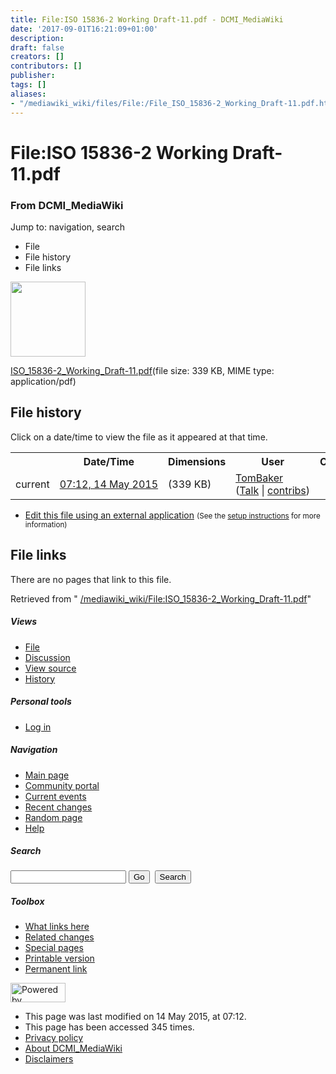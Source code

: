 ```yaml
---
title: File:ISO 15836-2 Working Draft-11.pdf - DCMI_MediaWiki
date: '2017-09-01T16:21:09+01:00'
description: 
draft: false
creators: []
contributors: []
publisher: 
tags: []
aliases:
- "/mediawiki_wiki/files/File:/File_ISO_15836-2_Working_Draft-11.pdf.html"
---
```


<a id="top"></a>
# File:ISO 15836-2 Working Draft-11.pdf

### From DCMI\_MediaWiki

Jump to: navigation, search
<!-- start content -->
- File
- File history
- File links

 [<img alt="" src="/skins/common/images/icons/fileicon-pdf.png" width="120" height="120">](/mediawiki_wiki/files/ISO_15836-2_Working_Draft-11.pdf)

[ISO\_15836-2\_Working\_Draft-11.pdf](/mediawiki_wiki/files/ISO_15836-2_Working_Draft-11.pdf "ISO 15836-2 Working Draft-11.pdf")‎(file size: 339 KB, MIME type: application/pdf)

<!-- 
NewPP limit report
Preprocessor node count: 0/1000000
Post-expand include size: 0/2097152 bytes
Template argument size: 0/2097152 bytes
Expensive parser function count: 0/100
-->
## File history

Click on a date/time to view the file as it appeared at that time.

<table class="wikitable filehistory">
  <tr>
    <td></td>
    <th>Date/Time</th>
    <th>Dimensions</th>
    <th>User</th>
    <th>Comment</th>
  </tr>
  <tr>
    <td>current</td>
    <td class="filehistory-selected" style="white-space: nowrap;"><a href="/mediawiki_wiki/files/ISO_15836-2_Working_Draft-11.pdf">07:12, 14 May 2015</a></td>
    <td> <span style="white-space: nowrap;">(339 KB)</span>
    </td>
    <td>
      <a href="/index.php/User:TomBaker" title="User:TomBaker" class="mw-userlink">TomBaker</a> <span style="white-space: nowrap;"> <span class="mw-usertoollinks">(<a href="/index.php?title=User_talk:TomBaker&amp;action=edit&amp;redlink=1" class="new" title="User talk:TomBaker (page does not exist)">Talk</a> | <a href="/index.php/Special:Contributions/TomBaker" title="Special:Contributions/TomBaker">contribs</a>)</span></span>
    </td>
    <td></td>
  </tr>
</table>

  

- [Edit this file using an external application](/index.php?title=File:ISO_15836-2_Working_Draft-11.pdf&action=edit&externaledit=true&mode=file "File:ISO 15836-2 Working Draft-11.pdf") <small>(See the <a href="http://www.mediawiki.org/wiki/Manual:External_editors" class="external text" rel="nofollow">setup instructions</a> for more information)</small>

## File links

There are no pages that link to this file.

Retrieved from " [/mediawiki_wiki/File:ISO\_15836-2\_Working\_Draft-11.pdf](/mediawiki_wiki/files/File:/File:ISO_15836-2_Working_Draft-11.pdf.html)"

<!-- end content -->

##### Views

- [File](/mediawiki_wiki/files/File:/File:ISO_15836-2_Working_Draft-11.pdf.html "View the file page [c]")
- [Discussion](/index.php?title=File_talk:ISO_15836-2_Working_Draft-11.pdf&action=edit&redlink=1 "Discussion about the content page [t]")
- [View source](/index.php?title=File:ISO_15836-2_Working_Draft-11.pdf&action=edit "This page is protected.
You can view its source [e]")
- [History](/index.php?title=File:ISO_15836-2_Working_Draft-11.pdf&action=history "Past revisions of this page [h]")

##### Personal tools

- [Log in](/index.php?title=Special:UserLogin&returnto=File:ISO_15836-2_Working_Draft-11.pdf "You are encouraged to log in; however, it is not mandatory [o]")

<script type="text/javascript"> if (window.isMSIE55) fixalpha(); </script>

##### Navigation

- [Main page](/index.php/Main_Page "Visit the main page [z]")
- [Community portal](/index.php/DCMI_MediaWiki:Community_portal "About the project, what you can do, where to find things")
- [Current events](/index.php/DCMI_MediaWiki:Current_events "Find background information on current events")
- [Recent changes](/index.php/Special:RecentChanges "The list of recent changes in the wiki [r]")
- [Random page](/index.php/Special:Random "Load a random page [x]")
- [Help](/index.php/Help:Contents "The place to find out")

##### <label for="searchInput">Search</label>

<form action="/index.php" id="searchform">
				<input type="hidden" name="title" value="Special:Search">
				<input id="searchInput" title="Search DCMI_MediaWiki" accesskey="f" type="search" name="search">
				<input type="submit" name="go" class="searchButton" id="searchGoButton" value="Go" title="Go to a page with this exact name if exists"> 
				<input type="submit" name="fulltext" class="searchButton" id="mw-searchButton" value="Search" title="Search the pages for this text">
			</form>

##### Toolbox

- [What links here](/index.php/Special:WhatLinksHere/File:ISO_15836-2_Working_Draft-11.pdf "List of all wiki pages that link here [j]")
- [Related changes](/index.php/Special:RecentChangesLinked/File:ISO_15836-2_Working_Draft-11.pdf "Recent changes in pages linked from this page [k]")
- [Special pages](/index.php/Special:SpecialPages "List of all special pages [q]")
- [Printable version](/index.php?title=File:ISO_15836-2_Working_Draft-11.pdf&printable=yes "Printable version of this page [p]")
- [Permanent link](/index.php?title=File:ISO_15836-2_Working_Draft-11.pdf&oldid=9592 "Permanent link to this revision of the page")

<!-- end of the left (by default at least) column -->

 [<img src="/skins/common/images/poweredby_mediawiki_88x31.png" height="31" width="88" alt="Powered by MediaWiki">](http://www.mediawiki.org/)

- This page was last modified on 14 May 2015, at 07:12.
- This page has been accessed 345 times.
- [Privacy policy](/index.php/DCMI_MediaWiki:Privacy_policy "DCMI MediaWiki:Privacy policy")
- [About DCMI\_MediaWiki](/index.php/DCMI_MediaWiki:About "DCMI MediaWiki:About")
- [Disclaimers](/index.php/DCMI_MediaWiki:General_disclaimer "DCMI MediaWiki:General disclaimer")

<script>if (window.runOnloadHook) runOnloadHook();</script><!-- Served in 0.451 secs. -->
